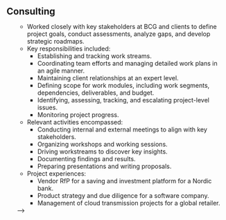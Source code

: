 <h1 id="consulting"></h1>

<h2 style="margin: 30px 0px 10px;">Consulting</h2>

<ul>

  - Worked closely with key stakeholders at BCG and clients to define project goals, conduct assessments, analyze gaps, and develop strategic roadmaps.
  - Key responsibilities included:
    - Establishing and tracking work streams.
    - Coordinating team efforts and managing detailed work plans in an agile manner.
    - Maintaining client relationships at an expert level.
    - Defining scope for work modules, including work segments, dependencies, deliverables, and budget.
    - Identifying, assessing, tracking, and escalating project-level issues.
    - Monitoring project progress.
  - Relevant activities encompassed:
    - Conducting internal and external meetings to align with key stakeholders.
    - Organizing workshops and working sessions.
    - Driving workstreams to discover key insights.
    - Documenting findings and results.
    - Preparing presentations and writing proposals.
  - Project experiences:
    - Vendor RfP for a saving and investment platform for a Nordic bank.
    - Product strategy and due diligence for a software company.
    - Management of cloud transmission projects for a global retailer.

</div> -->
</ul>

